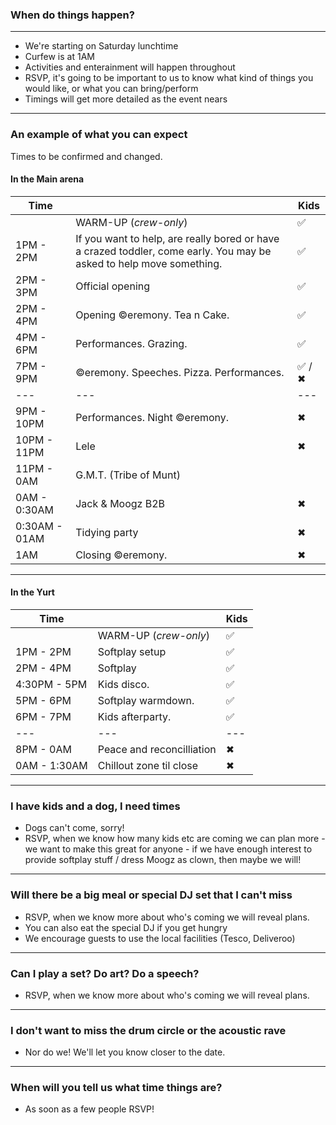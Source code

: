 ### When do things happen?

---

* We're starting on Saturday lunchtime
* Curfew is at 1AM
* Activities and enterainment will happen throughout
* RSVP, it's going to be important to us to know what kind of things you would like, or what you can bring/perform
* Timings will get more detailed as the event nears

---

### An example of what you can expect

Times to be confirmed and changed.
#### In the Main arena
| Time     |   | Kids |
| --- | --- | --- |
|  | WARM-UP (*crew-only*) | ✅ |
| 1PM - 2PM | If you want to help, are really bored or have a crazed toddler, come early. You may be asked to help move something. | ✅ |
| 2PM - 3PM | Official opening | ✅ |
| 2PM - 4PM | Opening ©eremony. Tea n Cake. | ✅ |
| 4PM - 6PM | Performances. Grazing. | ✅ |
| 7PM - 9PM | ©eremony. Speeches. Pizza. Performances.| ✅  / ✖  |
| --- | --- | --- |
| 9PM - 10PM | Performances. Night ©eremony. |  ✖  |
| 10PM - 11PM | Lele |  ✖  |
| 11PM - 0AM | G.M.T. (Tribe of Munt) |
| 0AM - 0:30AM | Jack & Moogz B2B |  ✖  |
| 0:30AM - 01AM | Tidying party |  ✖  |
| 1AM | Closing ©eremony. |  ✖  |
---
#### In the Yurt
| Time     |   | Kids |
| --- | --- | --- |
|  | WARM-UP (*crew-only*) | ✅ |
| 1PM - 2PM | Softplay setup | ✅ |
| 2PM - 4PM | Softplay | ✅ |
| 4:30PM - 5PM | Kids disco. | ✅ |
| 5PM - 6PM | Softplay warmdown. | ✅ |
| 6PM - 7PM | Kids afterparty.| ✅  |
| --- | --- | --- |
| 8PM - 0AM | Peace and reconcilliation |  ✖  |
| 0AM - 1:30AM | Chillout zone til close |  ✖  |


---

### I have kids and a dog, I need times

* Dogs can't come, sorry!
* RSVP, when we know how many kids etc are coming we can plan more - we want to make this great for anyone - if we have enough interest to provide softplay stuff / dress Moogz as clown, then maybe we will!

---

### Will there be a big meal or special DJ set that I can't miss

* RSVP, when we know more about who's coming we will reveal plans.
* You can also eat the special DJ if you get hungry
* We encourage guests to use the local facilities (Tesco, Deliveroo)

---

### Can I play a set? Do art? Do a speech?

* RSVP, when we know more about who's coming we will reveal plans.

---

### I don't want to miss the drum circle or the acoustic rave

* Nor do we! We'll let you know closer to the date.
---

### When will you tell us what time things are?

* As soon as a few people RSVP!
